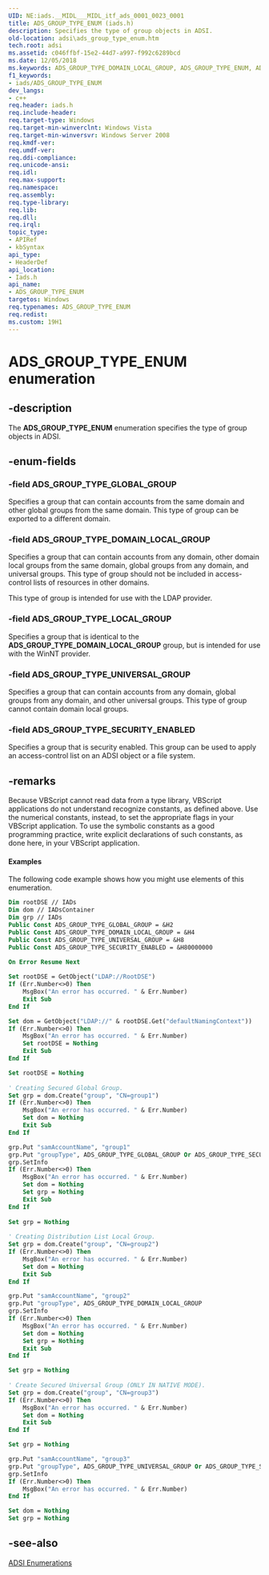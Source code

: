 ```yaml
---
UID: NE:iads.__MIDL___MIDL_itf_ads_0001_0023_0001
title: ADS_GROUP_TYPE_ENUM (iads.h)
description: Specifies the type of group objects in ADSI.
old-location: adsi\ads_group_type_enum.htm
tech.root: adsi
ms.assetid: c046ffbf-15e2-44d7-a997-f992c6289bcd
ms.date: 12/05/2018
ms.keywords: ADS_GROUP_TYPE_DOMAIN_LOCAL_GROUP, ADS_GROUP_TYPE_ENUM, ADS_GROUP_TYPE_ENUM enumeration [ADSI], ADS_GROUP_TYPE_GLOBAL_GROUP, ADS_GROUP_TYPE_LOCAL_GROUP, ADS_GROUP_TYPE_SECURITY_ENABLED, ADS_GROUP_TYPE_UNIVERSAL_GROUP, _ds_ads_group_type_enum, adsi.ads__group__type__enum, adsi.ads_group_type_enum, iads/ADS_GROUP_TYPE_DOMAIN_LOCAL_GROUP, iads/ADS_GROUP_TYPE_ENUM, iads/ADS_GROUP_TYPE_GLOBAL_GROUP, iads/ADS_GROUP_TYPE_LOCAL_GROUP, iads/ADS_GROUP_TYPE_SECURITY_ENABLED, iads/ADS_GROUP_TYPE_UNIVERSAL_GROUP
f1_keywords:
- iads/ADS_GROUP_TYPE_ENUM
dev_langs:
- c++
req.header: iads.h
req.include-header: 
req.target-type: Windows
req.target-min-winverclnt: Windows Vista
req.target-min-winversvr: Windows Server 2008
req.kmdf-ver: 
req.umdf-ver: 
req.ddi-compliance: 
req.unicode-ansi: 
req.idl: 
req.max-support: 
req.namespace: 
req.assembly: 
req.type-library: 
req.lib: 
req.dll: 
req.irql: 
topic_type:
- APIRef
- kbSyntax
api_type:
- HeaderDef
api_location:
- Iads.h
api_name:
- ADS_GROUP_TYPE_ENUM
targetos: Windows
req.typenames: ADS_GROUP_TYPE_ENUM
req.redist: 
ms.custom: 19H1
---
```


# ADS_GROUP_TYPE_ENUM enumeration


## -description


The <b>ADS_GROUP_TYPE_ENUM</b> enumeration specifies the type of group objects in ADSI.


## -enum-fields




### -field ADS_GROUP_TYPE_GLOBAL_GROUP

Specifies a group that can contain accounts from the same domain and other global groups from the same domain. This type of group can be exported to a different domain.


### -field ADS_GROUP_TYPE_DOMAIN_LOCAL_GROUP

Specifies a group that can contain accounts from any domain, other domain local groups from the same domain, global groups from any domain, and universal groups. This type of group should not be included in access-control lists of resources in other domains.

This type of group is intended for use with the LDAP provider.


### -field ADS_GROUP_TYPE_LOCAL_GROUP

Specifies a group that is identical to the <b>ADS_GROUP_TYPE_DOMAIN_LOCAL_GROUP</b> group, but is intended for use with the WinNT  provider.


### -field ADS_GROUP_TYPE_UNIVERSAL_GROUP

Specifies a group that can contain accounts from any domain, global groups from any domain,  and other universal groups. This type of group cannot contain domain local groups.


### -field ADS_GROUP_TYPE_SECURITY_ENABLED

Specifies a group that is security enabled. This group can be used to apply an access-control list on an ADSI object or a file system.


## -remarks



Because VBScript cannot read data from a type library, VBScript applications do not understand recognize constants, as defined above. Use the numerical constants, instead, to set the appropriate flags in your VBScript application. To use the symbolic constants as a good programming practice, write explicit declarations of such constants, as done here, in your VBScript application.


#### Examples

The following code example shows how you might use elements of this enumeration.


```vb
Dim rootDSE // IADs
Dim dom // IADsContainer
Dim grp // IADs
Public Const ADS_GROUP_TYPE_GLOBAL_GROUP = &H2
Public Const ADS_GROUP_TYPE_DOMAIN_LOCAL_GROUP = &H4
Public Const ADS_GROUP_TYPE_UNIVERSAL_GROUP = &H8
Public Const ADS_GROUP_TYPE_SECURITY_ENABLED = &H80000000

On Error Resume Next
 
Set rootDSE = GetObject("LDAP://RootDSE")
If (Err.Number<>0) Then
    MsgBox("An error has occurred. " & Err.Number)
    Exit Sub
End If

Set dom = GetObject("LDAP://" & rootDSE.Get("defaultNamingContext"))
If (Err.Number<>0) Then
    MsgBox("An error has occurred. " & Err.Number)
    Set rootDSE = Nothing
    Exit Sub
End If

Set rootDSE = Nothing
 
' Creating Secured Global Group.
Set grp = dom.Create("group", "CN=group1")
If (Err.Number<>0) Then
    MsgBox("An error has occurred. " & Err.Number)
    Set dom = Nothing
    Exit Sub
End If

grp.Put "samAccountName", "group1"
grp.Put "groupType", ADS_GROUP_TYPE_GLOBAL_GROUP Or ADS_GROUP_TYPE_SECURITY_ENABLED
grp.SetInfo
If (Err.Number<>0) Then
    MsgBox("An error has occurred. " & Err.Number)
    Set dom = Nothing
    Set grp = Nothing
    Exit Sub
End If
 
Set grp = Nothing
 
' Creating Distribution List Local Group.
Set grp = dom.Create("group", "CN=group2")
If (Err.Number<>0) Then
    MsgBox("An error has occurred. " & Err.Number)
    Set dom = Nothing
    Exit Sub
End If

grp.Put "samAccountName", "group2"
grp.Put "groupType", ADS_GROUP_TYPE_DOMAIN_LOCAL_GROUP
grp.SetInfo
If (Err.Number<>0) Then
    MsgBox("An error has occurred. " & Err.Number)
    Set dom = Nothing
    Set grp = Nothing
    Exit Sub
End If

Set grp = Nothing
 
' Create Secured Universal Group (ONLY IN NATIVE MODE).
Set grp = dom.Create("group", "CN=group3")
If (Err.Number<>0) Then
    MsgBox("An error has occurred. " & Err.Number)
    Set dom = Nothing
    Exit Sub
End If

Set grp = Nothing

grp.Put "samAccountName", "group3"
grp.Put "groupType", ADS_GROUP_TYPE_UNIVERSAL_GROUP Or ADS_GROUP_TYPE_SECURITY_ENABLED
grp.SetInfo
If (Err.Number<>0) Then
    MsgBox("An error has occurred. " & Err.Number)
End If

Set dom = Nothing
Set grp = Nothing

```





## -see-also




<a href="https://docs.microsoft.com/windows/desktop/ADSI/adsi-enumerations">ADSI
  Enumerations</a>
 

 

